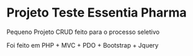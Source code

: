 # Projeto Teste Essentia Pharma

Pequeno Projeto CRUD feito para o processo seletivo

Foi feito em PHP + MVC + PDO + Bootstrap + Jquery
